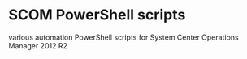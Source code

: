 # SCOM PowerShell scripts
various automation PowerShell scripts for System Center Operations Manager 2012 R2